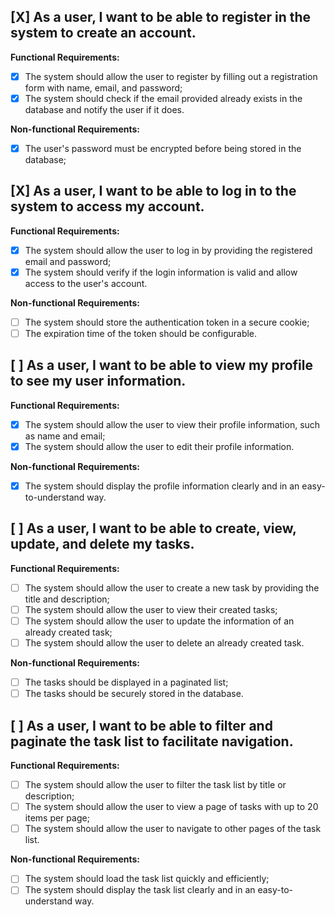 ## [X] As a user, I want to be able to register in the system to create an account.

**Functional Requirements:**

- [X] The system should allow the user to register by filling out a registration form with name, email, and password;
- [X] The system should check if the email provided already exists in the database and notify the user if it does.

**Non-functional Requirements:**

- [X] The user's password must be encrypted before being stored in the database;

## [X] As a user, I want to be able to log in to the system to access my account.

**Functional Requirements:**

- [X] The system should allow the user to log in by providing the registered email and password;
- [X] The system should verify if the login information is valid and allow access to the user's account.

**Non-functional Requirements:**

- [ ] The system should store the authentication token in a secure cookie;
- [ ] The expiration time of the token should be configurable.

## [ ] As a user, I want to be able to view my profile to see my user information.

**Functional Requirements:**

- [X] The system should allow the user to view their profile information, such as name and email;
- [X] The system should allow the user to edit their profile information.

**Non-functional Requirements:**

- [X] The system should display the profile information clearly and in an easy-to-understand way.

## [ ] As a user, I want to be able to create, view, update, and delete my tasks.

**Functional Requirements:**

- [ ] The system should allow the user to create a new task by providing the title and description;
- [ ] The system should allow the user to view their created tasks;
- [ ] The system should allow the user to update the information of an already created task;
- [ ] The system should allow the user to delete an already created task.

**Non-functional Requirements:**

- [ ] The tasks should be displayed in a paginated list;
- [ ] The tasks should be securely stored in the database.

## [ ] As a user, I want to be able to filter and paginate the task list to facilitate navigation.

**Functional Requirements:**

- [ ] The system should allow the user to filter the task list by title or description;
- [ ] The system should allow the user to view a page of tasks with up to 20 items per page;
- [ ] The system should allow the user to navigate to other pages of the task list.

**Non-functional Requirements:**

- [ ] The system should load the task list quickly and efficiently;
- [ ] The system should display the task list clearly and in an easy-to-understand way.